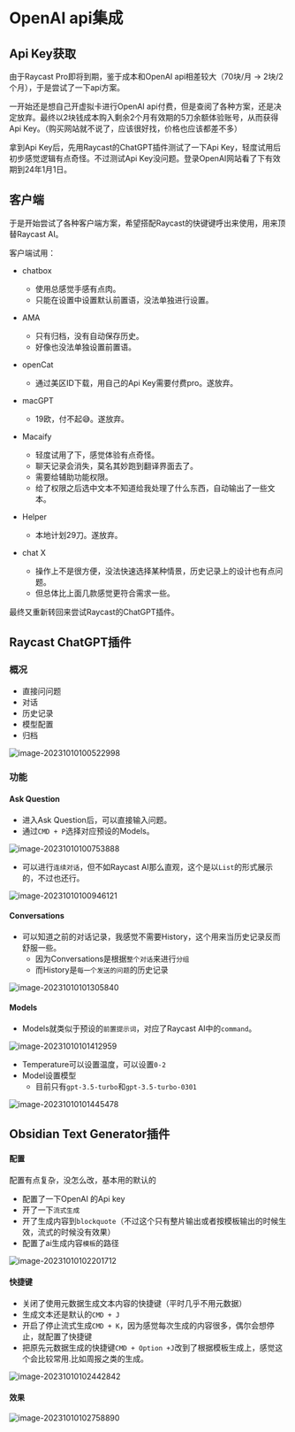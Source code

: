 # OpenAI api集成

## Api Key获取

由于Raycast Pro即将到期，鉴于成本和OpenAI api相差较大（70块/月 -> 2块/2个月），于是尝试了一下api方案。

一开始还是想自己开虚拟卡进行OpenAI api付费，但是查阅了各种方案，还是决定放弃。最终以2块钱成本购入剩余2个月有效期的5刀余额体验账号，从而获得Api Key。（购买网站就不说了，应该很好找，价格也应该都差不多）

拿到Api Key后，先用Raycast的ChatGPT插件测试了一下Api Key，轻度试用后初步感觉逻辑有点奇怪。不过测试Api Key没问题。登录OpenAI网站看了下有效期到24年1月1日。

## 客户端

于是开始尝试了各种客户端方案，希望搭配Raycast的快键键呼出来使用，用来顶替Raycast AI。

客户端试用：

- chatbox
  - 使用总感觉手感有点肉。
  - 只能在设置中设置默认前置语，没法单独进行设置。
- AMA
  - 只有归档，没有自动保存历史。
  - 好像也没法单独设置前置语。
- openCat
  - 通过美区ID下载，用自己的Api Key需要付费pro。遂放弃。
- macGPT
  - 19欧，付不起😅。遂放弃。
- Macaify
  - 轻度试用了下，感觉体验有点奇怪。
  - 聊天记录会消失，莫名其妙跑到翻译界面去了。
  - 需要给辅助功能权限。
  - 给了权限之后选中文本不知道给我处理了什么东西，自动输出了一些文本。

- Helper
  - 本地计划29刀。遂放弃。
- chat X
  - 操作上不是很方便，没法快速选择某种情景，历史记录上的设计也有点问题。
  - 但总体比上面几款感觉更符合需求一些。

最终又重新转回来尝试Raycast的ChatGPT插件。

## Raycast ChatGPT插件

### 概况

- 直接问问题
- 对话
- 历史记录
- 模型配置
- 归档

![image-20231010100522998](./assets/image-20231010100522998.png)

### 功能

#### Ask Question

- 进入Ask Question后，可以直接输入问题。
- 通过`CMD + P`选择对应预设的Models。

![image-20231010100753888](./assets/image-20231010100753888.png)

- 可以进行`连续对话`，但不如Raycast AI那么直观，这个是以`List`的形式展示的，不过也还行。

![image-20231010100946121](./assets/image-20231010100946121.png)

#### Conversations

- 可以知道之前的对话记录，我感觉不需要History，这个用来当历史记录反而舒服一些。
  - 因为Conversations是根据`整个对话`来进行`分组`
  - 而History是`每一个发送的问题`的历史记录

![image-20231010101305840](./assets/image-20231010101305840.png)

#### Models

- Models就类似于预设的`前置提示词`，对应了Raycast AI中的`command`。

![image-20231010101412959](./assets/image-20231010101412959.png)

- Temperature可以设置温度，可以设置`0-2`
- Model设置模型
  - 目前只有`gpt-3.5-turbo`和`gpt-3.5-turbo-0301`

![image-20231010101445478](./assets/image-20231010101445478.png)

## Obsidian Text Generator插件

#### 配置

配置有点复杂，没怎么改，基本用的默认的

- 配置了一下OpenAI 的Api key
- 开了一下`流式生成`
- 开了生成内容到`blockquote`（不过这个只有整片输出或者按模板输出的时候生效，流式的时候没有效果）
- 配置了ai生成内容`模板`的路径

![image-20231010102201712](./assets/image-20231010102201712.png)

#### 快捷键

- 关闭了使用元数据生成文本内容的快捷键（平时几乎不用元数据）
- 生成文本还是默认的`CMD + J`
- 开启了停止流式生成`CMD + K`，因为感觉每次生成的内容很多，偶尔会想停止，就配置了快捷键
- 把原先元数据生成的快捷键`CMD + Option +J`改到了根据模板生成上，感觉这个会比较常用.比如周报之类的生成。

![image-20231010102442842](./assets/image-20231010102442842.png)

#### 效果

![image-20231010102758890](./assets/image-20231010102758890.png)

<git-talk/>